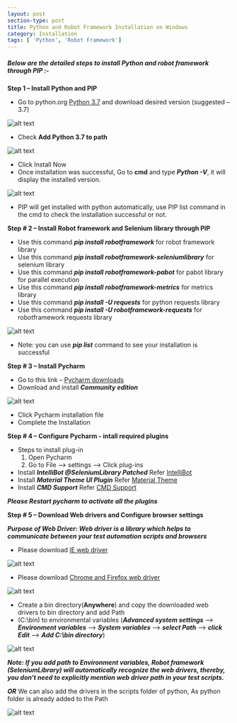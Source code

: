 ```yaml
---
layout: post
section-type: post
title: Python and Robot Framework Installation on Windows
category: Installation
tags: [ 'Python', 'Robot Framework']
---
```



##### Below are the detailed steps to install Python and robot framework through PIP :-
**Step  1 – Install Python and PIP**
* Go to python.org [Python 3.7](https://www.python.org/downloads/) and download desired version (suggested – 3.7)  

![alt text](../../../../img/python_rf_install/python.jpg)  
*	Check **Add Python 3.7 to path**

![alt text](../../../../img/python_rf_install/add.jpg)

*	Click Install Now
*	Once installation was successful, Go to **cmd** and type ***Python -V***, it will display the installed version.

![alt text](../../../../img/python_rf_install/pycmd.jpg)

*	PIP will get installed with python automatically, use PIP list command in the cmd to check the installation successful or not.

**Step # 2 – Install Robot framework and Selenium library through PIP**

- Use this command ***pip install robotframework*** for robot framework library
- Use this command ***pip install robotframework-seleniumlibrary*** for selenium library
-	Use this command ***pip install robotframework-pabot*** for pabot library for parallel execution
-	Use this command ***pip install robotframework-metrics*** for metrics library
-	Use this command ***pip install -U requests*** for python requests library
-	Use this command ***pip install -U robotframework-requests*** for robotframework requests library


![alt text](../../../../img/python_rf_install/alllib.jpg)

*	Note: you can use ***pip list*** command to see your installation is successful

**Step # 3 – Install Pycharm**
*	Go to this link – [Pycharm downloads](https://www.jetbrains.com/pycharm/download/#section=windows)
*	Download and install ***Community edition***

![alt text](../../../../img/python_rf_install/pycharm.jpg)

*	Click Pycharm installation file
* Complete the Installation

**Step # 4 – Configure Pycharm - intall required plugins**
* Steps to install plug-in
    1.	Open Pycharm
    2.	Go to File –> settings –> Click plug-ins
* Install ***IntelliBot @SeleniumLibrary Patched*** Refer [IntelliBot](https://www.jetbrains.com/pycharm/download/#section=windows)
* Install ***Material Theme UI Plugin*** Refer [Material Theme](https://plugins.jetbrains.com/plugin/8006-material-theme-ui/)
* Install ***CMD Support*** Refer [CMD Support](https://plugins.jetbrains.com/plugin/5834-cmd-support/)

***Please Restart pycharm to activate all the plugins***

**Step # 5 – Download Web drivers and Configure browser settings**

***Purpose of Web Driver: Web driver is a library which helps to communicate between your test automation scripts and browsers***
* Please download [IE web driver](https://www.seleniumhq.org/download/)

![alt text](../../../../img/python_rf_install/IE.jpg)

* Please download [Chrome and Firefox web driver](https://www.seleniumhq.org/download/)

![alt text](../../../../img/python_rf_install/CF.jpg)

* Create a bin directory(**Anywhere**) and copy the downloaded web drivers to bin directory and add Path
* (C:\bin) to environmental variables (***Advanced system settings*** –> ***Environment variables*** –> ***System variables*** –> ***select Path*** –> ***click Edit*** –> ***Add C:\bin directory***)

![alt text](../../../../img/python_rf_install/env.jpg)

***Note: If you add path to Environment variables, Robot framework (SeleniumLibrary) will automatically recognize the web drivers, thereby, you don’t need to explicitly mention web driver path in your test scripts.***

***OR***
We can also add the drivers in the scripts folder of python, As python folder is already added to the Path

![alt text](../../../../img/python_rf_install/pyfolder.jpg)

